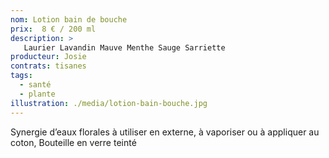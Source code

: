 ```yaml
---
nom: Lotion bain de bouche
prix:  8 € / 200 ml
description: >
   Laurier Lavandin Mauve Menthe Sauge Sarriette
producteur: Josie
contrats: tisanes
tags: 
  - santé
  - plante
illustration: ./media/lotion-bain-bouche.jpg
---
```


Synergie d’eaux florales à utiliser en externe, à vaporiser ou à appliquer au coton, Bouteille en verre teinté